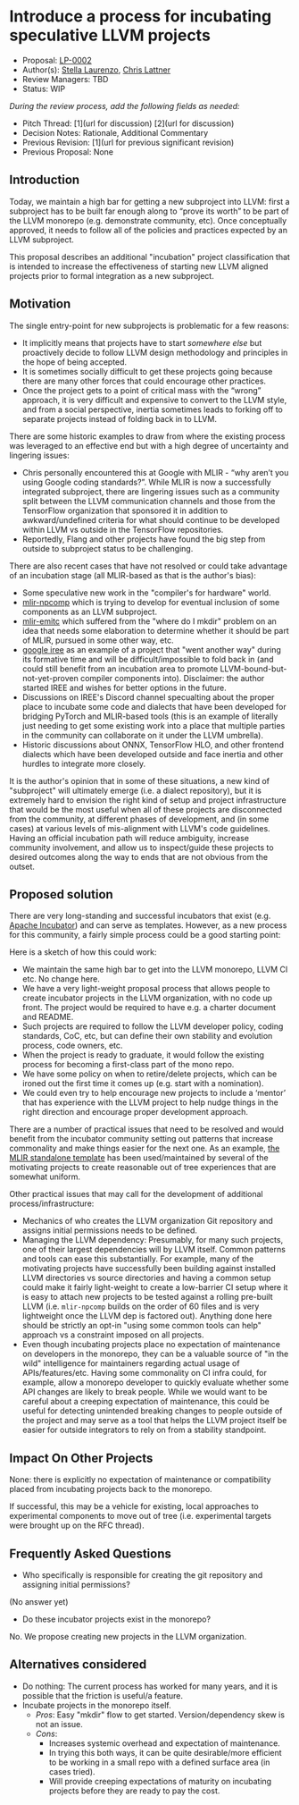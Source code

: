 # Introduce a process for incubating speculative LLVM projects

*   Proposal: [LP-0002](TODO)
*   Author(s): [Stella Laurenzo](https://github.com/stellaraccident), [Chris Lattner](https://github.com/lattner)
*   Review Managers: TBD
*   Status: WIP

_During the review process, add the following fields as needed:_

*   Pitch Thread: [1](url for discussion) [2](url for discussion)
*   Decision Notes: Rationale, Additional Commentary
*   Previous Revision: [1](url for previous significant revision)
*   Previous Proposal: None


## Introduction

Today, we maintain a high bar for getting a new subproject into LLVM: first a subproject has to be built far enough along to “prove its worth” to be part of the LLVM monorepo (e.g. demonstrate community, etc).  Once conceptually approved, it needs to follow all of the policies and practices expected by an LLVM subproject.

This proposal describes an additional "incubation" project classification that is intended to increase the effectiveness of starting new LLVM aligned projects prior to formal integration as a new subproject.

## Motivation

The single entry-point for new subprojects is problematic for a few reasons: 

* It implicitly means that projects have to start *somewhere else* but proactively decide to follow LLVM design methodology and principles in the hope of being accepted.
* It is sometimes socially difficult to get these projects going because there are many other forces that could encourage other practices.
* Once the project gets to a point of critical mass with the “wrong” approach, it is very difficult and expensive to convert to the LLVM style, and from a social perspective, inertia sometimes leads to forking off to separate projects instead of folding back in to LLVM.

There are some historic examples to draw from where the existing process was leveraged to an effective end but with a high degree of uncertainty and lingering issues:

* Chris personally encountered this at Google with MLIR - “why aren’t you using Google coding standards?”. While MLIR is now a successfully integrated subproject, there are lingering issues such as a community split between the LLVM communication channels and those from the TensorFlow organization that sponsored it in addition to awkward/undefined criteria for what should continue to be developed within LLVM vs outside in the TensorFlow repositories.
* Reportedly, Flang and other projects have found the big step from outside to subproject status to be challenging.

There are also recent cases that have not resolved or could take advantage of an incubation stage (all MLIR-based as that is the author's bias):

* Some speculative new work in the "compiler's for hardware" world.
* [mlir-npcomp](https://github.com/google/mlir-npcomp) which is trying to develop for eventual inclusion of some components as an LLVM subproject.
* [mlir-emitc](https://github.com/iml130/mlir-emitc) which suffered from the "where do I mkdir" problem on an idea that needs some elaboration to determine whether it should be part of MLIR, pursued in some other way, etc.
* [google iree](https://github.com/google/iree) as an example of a project that "went another way" during its formative time and will be difficult/impossible to fold back in (and could still benefit from an incubation area to promote LLVM-bound-but-not-yet-proven compiler components into). Disclaimer: the author started IREE and wishes for better options in the future.
* Discussions on IREE's Discord channel specualting about the proper place to incubate some code and dialects that have been developed for bridging PyTorch and MLIR-based tools (this is an example of literally just needing to get some existing work into a place that multiple parties in the community can collaborate on it under the LLVM umbrella).
* Historic discussions about ONNX, TensorFlow HLO, and other frontend dialects which have been developed outside and face inertia and other hurdles to integrate more closely.

It is the author's opinion that in some of these situations, a new kind of "subproject" will ultimately emerge (i.e. a dialect repository), but it is extremely hard to envision the right kind of setup and project infrastructure that would be the most useful when all of these projects are disconnected from the community, at different phases of development, and (in some cases) at various levels of mis-alignment with LLVM's code guidelines. Having an official incubation path will reduce ambiguity, increase community involvement, and allow us to inspect/guide these projects to desired outcomes along the way to ends that are not obvious from the outset.

## Proposed solution

There are very long-standing and successful incubators that exist (e.g. [Apache Incubator](https://incubator.apache.org/)) and can serve as templates. However, as a new process for this community, a fairly simple process could be a good starting point:

Here is a sketch of how this could work:

* We maintain the same high bar to get into the LLVM monorepo, LLVM CI etc.  No change here.
* We have a very light-weight proposal process that allows people to create incubator projects in the LLVM organization, with no code up front.  The project would be required to have e.g. a charter document and README.
*  Such projects are required to follow the LLVM developer policy, coding standards, CoC, etc, but can define their own stability and evolution process, code owners, etc.
* When the project is ready to graduate, it would follow the existing process for becoming a first-class part of the mono repo.
* We have some policy on when to retire/delete projects, which can be ironed out the first time it comes up (e.g. start with a nomination).
* We could even try to help encourage new projects to include a ‘mentor’ that has experience with the LLVM project to help nudge things in the right direction and encourage proper development approach.

There are a number of practical issues that need to be resolved and would benefit from the incubator community setting out patterns that increase commonality and make things easier for the next one. As an example, [the MLIR standalone template](https://github.com/llvm/llvm-project/tree/master/mlir/examples/standalone) has been used/maintained by several of the motivating projects to create reasonable out of tree experiences that are somewhat uniform.

Other practical issues that may call for the development of additional process/infrastructure:

* Mechanics of who creates the LLVM organization Git repository and assigns initial permissions needs to be defined.
* Managing the LLVM dependency: Presumably, for many such projects, one of their largest dependencies will by LLVM itself. Common patterns and tools can ease this substantially. For example, many of the motivating projects have successfully been building against installed LLVM directories vs source directories and having a common setup could make it fairly light-weight to create a low-barrier CI setup where it is easy to attach new projects to be tested against a rolling pre-built LLVM (i.e. `mlir-npcomp` builds on the order of 60 files and is very lightweight once the LLVM dep is factored out). Anything done here should be strictly an opt-in "using some common tools can help" approach vs a constraint imposed on all projects.
* Even though incubating projects place no expectation of maintenance on developers in the monorepo, they can be a valuable source of "in the wild" intelligence for maintainers regarding actual usage of APIs/features/etc. Having some commonality on CI infra could, for example, allow a monorepo developer to quickly evaluate whether some API changes are likely to break people. While we would want to be careful about a creeping expectation of maintenance, this could be useful for detecting unintended breaking changes to people outside of the project and may serve as a tool that helps the LLVM project itself be easier for outside integrators to rely on from a stability standpoint.

## Impact On Other Projects

None: there is explicitly no expectation of maintenance or compatibility placed from incubating projects back to the monorepo.

If successful, this may be a vehicle for existing, local approaches to experimental components to move out of tree (i.e. experimental targets were brought up on the RFC thread).

## Frequently Asked Questions

* Who specifically is responsible for creating the git repository and assigning initial permissions?

(No answer yet)

* Do these incubator projects exist in the monorepo?

No. We propose creating new projects in the LLVM organization.

## Alternatives considered

* Do nothing: The current process has worked for many years, and it is possible that the friction is useful/a feature.
* Incubate projects in the monorepo itself.
  * *Pros*: Easy "mkdir" flow to get started. Version/dependency skew is not an issue.
  * *Cons*: 
    * Increases systemic overhead and expectation of maintenance.
    * In trying this both ways, it can be quite desirable/more efficient to be working in a small repo with a defined surface area (in cases tried).
    * Will provide creeping expectations of maturity on incubating projects before they are ready to pay the cost.

